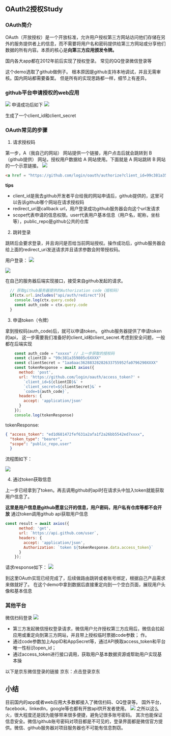 ## OAuth2授权Study

### OAuth简介

 OAuth（开放授权）是一个开放标准，允许用户授权第三方网站访问他们存储在另外的服务提供者上的信息，而不需要将用户名和密码提供给第三方网站或分享他们数据的所有内容。本质的核心是**向第三方应用颁发令牌。**

国内各大app都在2012年前后实现了授权登录。
常见的QQ登录微信登录等

这个demo选取了github做例子。
根本原因是github支持本地调试，并且无需审核。国内网站都需要备案。
但是所有的实现思路都一样，细节上有差异。


### github平台申请授权的web应用

<img src = "./image/github.png">
申请成功后如下
<img src= "./image/gitOauth.png">

生成了一个client_id和client_secret

### OAuth常见的步骤
1. 请求授权码

第一步，A（我自己的网站） 网站提供一个链接，用户点击后就会跳转到 B（github提供） 网站，授权用户数据给 A 网站使用。下面就是 A 网站跳转 B 网站的一个示意链接。
<img src = https://www.wangbase.com/blogimg/asset/201904/bg2019040902.jpg>

```html
<a href = "https://github.com/login/oauth/authorize?client_id=99c381a359805c64a86c&redirect_uri=http://localhost:3001/api/auth/redirect&scope=user,public_repo"></a>
```

**tips**

<ul>
<li>client_id是我去github开发者平台给我的网站申请后，github提供的，这里可以告诉github哪个网站在请求授权码</li>
<li>
redirect_uri是callback url，用户登录成功github服务器会向这个url发请求
</li>
<li>
  scope代表申请的信息权限。user代表用户基本信息（用户名，昵称，坐标等），public_repo是github公共的仓库
</li>
</ul>


2. 跳转登录

跳转后会要求登录，并且询问是否给当前网站授权。操作成功后，github服务器会给上面的redirect_uri发送请求并且请求参数会附带授权码。

用户登录：
<img src = "./image/wechat.png">

<img src = "https://www.wangbase.com/blogimg/asset/201904/bg2019040907.jpg">

在自己的服务器后端实现接口，接受来自github发起的请求。

```js
  // 获取github服务器提供的Authorization code（授权码）
  if(ctx.url.includes("api/auth/redirect")){
    console.log(ctx.query.code)
    const auth_code = ctx.query.code
  }
```

3. 申请token（令牌）

拿到授权码(auth_code)后，就可以申请token。 github服务器提供了申请token的api，
这一步需要我们准备好的client_id和client_secret.考虑到安全问题，一般都在后端实现

```js
    const auth_code = "xxxxx" // 上一步获取的授权码
    const clientID = "99c381a359805c6XXXX"
    const clientSecret = "1aa6aac36288328282633755952fa0796290XXXX"
    const tokenResponse = await axios({
      method: 'post',
      url: 'https://github.com/login/oauth/access_token?' +
        `client_id=${clientID}&` +
        `client_secret=${clientSecret}&` +
        `code=${auth_code}`,
      headers: {
        accept: 'application/json'
      }
    });
    console.log(tokenResponse)       
```

tokenResponse:

```json
{ "access_token": "ed1d681472fef631a2afa1f2a26bb5542ed7xxxx",
  "token_type": "bearer",
  "scope": "public_repo,user" 
  }
```
流程图如下：

<img src= "https://www.wangbase.com/blogimg/asset/201904/bg2019040905.jpg">

4. 通过token获取信息

上一步已经拿到了token。再去调用github的api时在请求头中加入token就能获取用户信息了。

**这里是用户信息是github愿意公开的信息，用户密码，用户私有仓库等都不会开放**
通过token调用github api获取用户信息
```js
const result = await axios({
      method: 'get',
      url: `https://api.github.com/user`,
      headers: {
        accept: 'application/json',
        Authorization: `token ${tokenResponse.data.access_token}`
      }
    });
```

请求response如下：
<img src="./image/git_info.png">

到这里OAuth实现已经完成了，后续做路由跳转或者账号绑定，根据自己产品需求来做就好了。
在这个demo中拿到数据后直接重定向到一个空白页面，展现用户头像和基本信息

### 其他平台
微信扫码登录
<img src = "https://images2015.cnblogs.com/blog/731178/201601/731178-20160115132145897-758264873.png">
<ul>
  <li>第三方发起微信授权登录请求，微信用户允许授权第三方应用后，微信会拉起应用或重定向到第三方网站，并且带上授权临时票据code参数；
作。</li>
  <li>通过code参数加上AppID和AppSecret等，通过API换取access_token和平台唯一性标识open_id；</li>
  <li>通过access_token进行接口调用，获取用户基本数据资源或帮助用户实现基本操</li>
</ul>
以下是京东微信登录的链接
京东：<a src = "https://open.weixin.qq.com/connect/qrconnect?appid=wx827225356b689e24&state=28136823BFAE1B276713E62C5BCC905639E432AD94386C80756ACAA4306D4AD05AFBDDF21786199D3CC10733743AC209&redirect_uri=https%3A%2F%2Fqq.jd.com%2Fnew%2Fwx%2Fcallback.action%3Fview%3Dnull%26uuid%3D9fe9c6e5b2774cac8507a2f2efb54813&response_type=code&scope=snsapi_login#wechat_redirect">点击登录京东</a>

## 小结
目前国内的app或者web应用大多数都接入了微信扫码、QQ登录等。
国外平台，facebook，linkedIn，google等也都有开放api供开发者使用。
<img src="https://www.wangbase.com/blogimg/asset/201904/bg2019042101.jpg">
之所以这么火，很大程度还是因为能够带来很多便捷，避免记很多账号密码。
其次也能保证信息安全。微信/github账号密码对项目都是不可见的，登录界面都是微信官方提供。微信、github服务器对项目服务器也不可能有信息剽窃。

